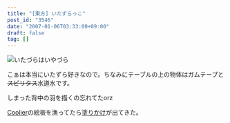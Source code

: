 ```yaml
---
title: "[東方] いたずらっこ"
post_id: "3546"
date: "2007-01-06T03:33:00+09:00"
draft: false
tag: []
---
```



![いたづらはいやづら](https://danmaq.com/image/illustrations/mono/2004-2007/kiddy_s.jpg)

こぁは本当にいたずら好きなので。ちなみにテーブルの上の物体はガムテープと~~スピリタス~~水道水です。

しまった背中の羽を描くの忘れてたorz

[Coolier](http://www5d.biglobe.ne.jp/%7Ecoolier2/)の絵板を漁ってたら[塗りかけ](/image/illustrations/pbbs/2005-2007/tohov_004610_1.png)が出てきた。
